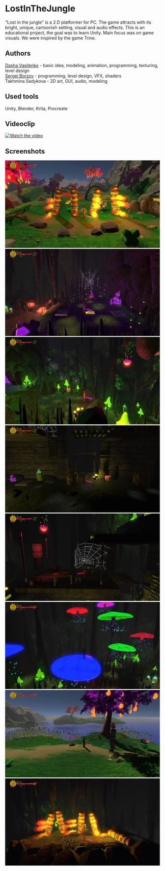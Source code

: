 # LostInTheJungle
"Lost in the jungle" is a 2.D platformer for PC. The game attracts with its bright, unique, cartoonish setting, visual and audio effects. This is an educational project, the goal was to learn Unity. Main focus was on game visuals. We were inspired by the game Trine.

## Authors
[Dasha Vasilenko](https://github.com/DashaVasilenko) -  basic idea, modeling, animation, programming, texturing, level design\
[Sergei Borzov](https://github.com/SergeiBorzov) - programming, level design, VFX, shaders\
Takhmina Sadykova - 2D art, GUI, audio, modeling

## Used tools
Unity, Blender, Krita, Procreate

## Videoclip
[![Watch the video](https://img.youtube.com/vi/mL3Cwblh5cQ/0.jpg)](https://youtu.be/mL3Cwblh5cQ)

## Screenshots
![](https://github.com/SergeiBorzov/LostInTheJungle/blob/master/screenshots/IMG_4441.jpg)
![](https://github.com/SergeiBorzov/LostInTheJungle/blob/master/screenshots/IMG_4443.jpg)
![](https://github.com/SergeiBorzov/LostInTheJungle/blob/master/screenshots/IMG_4444.jpg)
![](https://github.com/SergeiBorzov/LostInTheJungle/blob/master/screenshots/IMG_4446.jpg)
![](https://github.com/SergeiBorzov/LostInTheJungle/blob/master/screenshots/IMG_4447.jpg)
![](https://github.com/SergeiBorzov/LostInTheJungle/blob/master/screenshots/IMG_4451.jpg)
![](https://github.com/SergeiBorzov/LostInTheJungle/blob/master/screenshots/IMG_4454.jpg)
![](https://github.com/SergeiBorzov/LostInTheJungle/blob/master/screenshots/IMG_4455.jpg)



